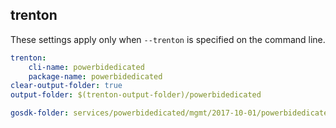 
## trenton

These settings apply only when `--trenton` is specified on the command line.

``` yaml $(trenton)
trenton:
    cli-name: powerbidedicated
    package-name: powerbidedicated
clear-output-folder: true
output-folder: $(trenton-output-folder)/powerbidedicated
```

``` yaml $(tag)=='package-2017-10-01' && $(trenton)
gosdk-folder: services/powerbidedicated/mgmt/2017-10-01/powerbidedicated
```
